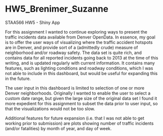 # HW5_Brenimer_Suzanne
STAA566 HW5 - Shiny App

For this assignment I wanted to continue exploring ways to present the traffic incidents data available from Denver OpenData.
In essence, my goal is to offer the user ways of visualizing where the traffic accident hotspots are in Denver, and provide sort of a (admittedly crude) measure of neighborhood and/or roadway safety.  The data set is quite rich, and contains data for all reported incidents going back to 2013 at the time of this writing, and is updated regularly with current information. It contains many features, such as lighting conditions and roadway conditions, which I was not able to include in this dashboard, but would be useful for expanding this in the future.

The user input in this dashboard is limited to selection of one or more Denver neighborhoods. Originally I wanted to enable the user to select a custom date range, but given the large size of the original data set I found it more expedient for this assignment to subset the data prior to user input, so that the visualizations would not be too slow.

Additional features for future expansion (i.e. that I was not able to get working prior to submission) are plots showing number of traffic incidents (and/or fatalities) by month of year, and day of week.